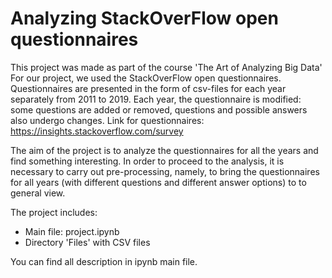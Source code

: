 # Analyzing StackOverFlow open questionnaires

This project was made as part of the course 'The Art of Analyzing Big Data'  
For our project, we used the StackOverFlow open questionnaires. Questionnaires are presented in the form of csv-files for each year separately from 2011 to 2019. Each year, the questionnaire is modified: some questions are added or removed, questions and possible answers also undergo changes.
Link for questionnaires: https://insights.stackoverflow.com/survey

The aim of the project is to analyze the questionnaires for all the years and find something interesting. In order to proceed to the analysis, it is necessary to carry out pre-processing, namely, to bring the questionnaires for all years (with different questions and different answer options) to to general view.

The project includes:
  - Main file: project.ipynb
  - Directory 'Files' with CSV files

You can find all description in ipynb main file.
